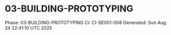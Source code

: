 # 03-BUILDING-PROTOTYPING
Phase: 03-BUILDING-PROTOTYPING
CI: CI-SE001-008
Generated: Sun Aug 24 22:41:10 UTC 2025
